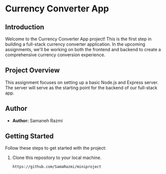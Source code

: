 # Currency Converter App

## Introduction

Welcome to the Currency Converter App project! This is the first step in building a full-stack currency converter application. In the upcoming assignments, we'll be working on both the frontend and backend to create a comprehensive currency conversion experience.

## Project Overview

This assignment focuses on setting up a basic Node.js and Express server. The server will serve as the starting point for the backend of our full-stack app.

## Author

- **Author:** Samaneh Razmi

## Getting Started

Follow these steps to get started with the project:

1. Clone this repository to your local machine.
   ```bash
   https://github.com/SamaRazmi/miniproject
   ```
